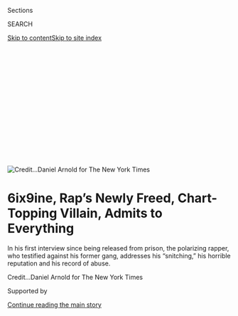 <div id="app">

<div>

<div>

<div>

<div class="NYTAppHideMasthead css-ikk3s8 e1suatyy0">

<div class="section css-133zg39 e1suatyy2">

<div class="css-eph4ug er09x8g0">

<div class="css-6n7j50">

</div>

<span class="css-1dv1kvn">Sections</span>

<div class="css-10488qs">

<span class="css-1dv1kvn">SEARCH</span>

</div>

[Skip to content](#site-content)[Skip to site
index](#site-index)

</div>

<div class="css-10698na e1huz5gh0">

</div>

</div>

</div>

</div>

<div data-aria-hidden="false">

<div id="site-content" data-role="main">

<div>

<div class="css-1aor85t" style="opacity:0.000000001;z-index:-1;visibility:hidden">

<div class="css-1hqnpie">

<div class="css-epjblv">

<span class="css-17xtcya">[Music](/section/arts/music)</span><span class="css-x15j1o">|</span><span class="css-fwqvlz">6ix9ine,
Rap’s Newly Freed, Chart-Topping Villain, Admits to
Everything</span>

</div>

<div class="css-k008qs">

<div class="css-1iwv8en">

<span class="css-18z7m18"></span>

<div>

</div>

</div>

<span class="css-1n6z4y">https://nyti.ms/2EV3ySu</span>

<div class="css-1705lsu">

<div class="css-4xjgmj">

<div class="css-4skfbu" data-role="toolbar" data-aria-label="Social Media Share buttons, Save button, and Comments Panel with current comment count" data-testid="share-tools">

  - 
  - 
  - 
  - 
    
    <div class="css-6n7j50">
    
    </div>

  - 
  - 

</div>

</div>

</div>

</div>

</div>

</div>

<div class="css-11qgg8s">

</div>

<div id="fullBleedHeaderContent">

<div class="css-9fsmc8">

![<span class="css-cnj6d5 e1z0qqy90" itemprop="copyrightHolder"><span class="css-1ly73wi e1tej78p0">Credit...</span><span><span>Daniel
Arnold for The New York
Times</span></span></span>](https://static01.graylady3jvrrxbe.onion/images/2020/09/02/arts/02music-interview1/merlin_176396679_d303fcc9-d50f-42bf-9ede-8b510af83175-articleLarge.jpg?quality=75&auto=webp&disable=upscale)

</div>

<div class="css-1aqq9tq">

<div class="css-1vkm6nb ehdk2mb0">

# 6ix9ine, Rap’s Newly Freed, Chart-Topping Villain, Admits to Everything

</div>

In his first interview since being released from prison, the polarizing
rapper, who testified against his former gang, addresses his
“snitching,” his horrible reputation and his record of
abuse.

</div>

<div class="css-nwzfg5 e1gnum310">

<span class="css-1f9pvn2 music"></span><span class="css-cnj6d5 e1z0qqy90" itemprop="copyrightHolder"><span class="css-1ly73wi e1tej78p0">Credit...</span><span><span>Daniel
Arnold for The New York Times</span></span></span>

</div>

<div id="sponsor-wrapper" class="css-1hyfx7x">

<div id="sponsor-slug" class="css-19vbshk">

Supported by

</div>

[Continue reading the main
story](#after-sponsor)

<div id="sponsor" class="ad sponsor-wrapper" style="text-align:center;height:100%;display:block">

</div>

<div id="after-sponsor">

</div>

</div>

<div class="css-1wx1auc e1gnum311">

<div class="css-18e8msd">

<div class="css-vp77d3 epjyd6m0">

<div class="css-hus3qt ey68jwv0" data-aria-hidden="true">

[![Joe
Coscarelli](https://static01.graylady3jvrrxbe.onion/images/2018/02/16/multimedia/author-joe-coscarelli/author-joe-coscarelli-thumbLarge.jpg
"Joe Coscarelli")](https://www.nytimes3xbfgragh.onion/by/joe-coscarelli)

</div>

<div class="css-1baulvz">

By [<span class="css-1baulvz last-byline" itemprop="name">Joe
Coscarelli</span>](https://www.nytimes3xbfgragh.onion/by/joe-coscarelli)

</div>

</div>

  - Sept. 2,
    2020

  - 
    
    <div class="css-4xjgmj">
    
    <div class="css-d8bdto" data-role="toolbar" data-aria-label="Social Media Share buttons, Save button, and Comments Panel with current comment count" data-testid="share-tools">
    
      - 
      - 
      - 
      - 
        
        <div class="css-6n7j50">
        
        </div>
    
      - 
      - 
    
    </div>
    
    </div>

</div>

</div>

</div>

<div class="section meteredContent css-1r7ky0e" name="articleBody" itemprop="articleBody">

<div class="css-1fanzo5 StoryBodyCompanionColumn">

<div class="css-53u6y8">

The rapper and internet troll
[6ix9ine](https://www.nytimes3xbfgragh.onion/2018/11/29/nyregion/tekashi6ix9ine-jail-treyway.html),
one of the most polarizing figures in popular culture today, is by turns
grating, defiant, relentless, hostile and savvy, a self-proclaimed car
crash, a rat and an admitted domestic abuser. At 24, he is also
inarguably compelling to many, having landed two Top 5 hits — including
[“Trollz”](https://www.youtube.com/watch?v=oNg3M9IJJlY) with Nicki
Minaj, his first No. 1 — and racked up more than one billion new YouTube
views in less than four months, since his early release from federal
prison this spring.

6ix9ine, born Daniel Hernandez and also known as Tekashi69, was not
supposed to come back like this. In February of last year, he [pleaded
guilty](https://www.nytimes3xbfgragh.onion/2019/02/01/nyregion/tekashi-69-pleads-guilty.html)
to firearms and racketeering charges stemming from his role in the Nine
Trey Gangsta Bloods, a violent, drug-trafficking Brooklyn gang, and
agreed to cooperate with prosecutors, delivering what the judge in the
case called “game-changing” testimony against his former associates.

The legal maneuvering probably [saved him decades behind
bars](https://www.nytimes3xbfgragh.onion/2019/12/18/nyregion/tekashi-69-sentenced.html)
— he was sentenced to two years, including the 13 months he’d already
served — but it also put his life and rap career in jeopardy,
undermining the exaggerated gangster persona he had so carefully
cultivated and leaving him labeled a poser and a snitch. (Days before
his arrest, 6ix9ine had split publicly from the gang, claiming that its
members had orchestrated his kidnapping, stolen money from him and
more.)

6ix9ine, a rainbow-haired, suggestively tattooed attention addict, was
already controversial — an endless source of Instagram beefs that often
devolved into real-world violence, and a convicted sex criminal, having
pleaded guilty as a teenager to the use of a child in a sexual
performance. Then he repeatedly doubled down on his villain status. His
new album is called “TattleTales,” out Friday via the independent
distributor Create Music Group, though 6ix9ine remains connected to his
first label, [10K
Projects](https://variety.com/2019/music/features/elliot-grainge-10k-projects-tekashi-6ix9ine-trippie-redd-1203423051/).
But the rapper has also re-entered the world at a moment of
life-or-death upheaval for many — from the coronavirus to the Black
Lives Matter protests — leading some to wonder how long it will be
before his antics fully curdle, if they haven’t already.

</div>

</div>

<div class="css-1fanzo5 StoryBodyCompanionColumn">

<div class="css-53u6y8">

On a recent Sunday, animated by a large light-and-sweet McDonald’s
coffee, 6ix9ine sat down for his first post-prison interview at a
Manhattan hotel to answer for everything. Alternating between remorse
and what-about-isms, he could be forthcoming and straightforward, but
also slippery, refusing any suggestion that he might tone down [the
chaos](https://www.nytimes3xbfgragh.onion/2020/05/20/arts/music/6ix9ine-chaos-internet.html).

“How would you feel if I go out there on the ledge and jump off that
building and kill myself?” 6ix9ine asked. “That’s what society wants me
to do.” Instead, he planned to “just keep dominating,” he said.

These are edited excerpts from the conversation.

**Take me back to your decision to testify. Your lawyer gets a call,
says your life is in danger after speaking out against Nine Trey
members. What happens next?**

We go to meet with the feds. They say, listen, do you know anybody
that’s looking to harm you? Because at this point I’m not cooperating.
There’s been a split, and they know it because they hear all the
wiretaps. So Friday morning, I do the interview at [the Breakfast
Club](https://www.youtube.com/watch?v=RQ8NoQTT1fQ). I know the feds are
monitoring me, making sure no one comes to hurt me, but I don’t know why
at this point — I’m pretty scared. I’m tired. On Sunday, I went
downstairs and I said, “I need to speak to your boss.” I’m ready to
snitch now. The very next morning, they said, you know what, if
something happens to this kid, somebody kills him, it’s on us. They
[took everybody
down](https://www.nytimes3xbfgragh.onion/2018/11/19/nyregion/tekashi-6ix9ine-arrested-racketeering.html),
knowing in the back of their head, this kid is about to let the whistle
blow. The very next morning, I was in their office.

</div>

</div>

<div class="css-79elbk" data-testid="photoviewer-wrapper">

<div class="css-z3e15g" data-testid="photoviewer-wrapper-hidden">

</div>

<div class="css-1a48zt4 ehw59r15" data-testid="photoviewer-children">

![<span class="css-16f3y1r e13ogyst0" data-aria-hidden="true">After
testifying against his former gang mates in the Nine Trey Gangsta
Bloods, 6ix9ine was sentenced to two years, including the 13 months he’d
already
served.</span><span class="css-cnj6d5 e1z0qqy90" itemprop="copyrightHolder"><span class="css-1ly73wi e1tej78p0">Credit...</span><span>Jefferson
Siegel for The New York
Times</span></span>](https://static01.graylady3jvrrxbe.onion/images/2020/09/03/arts/02music-interview-court/merlin_145892340_8322fe5e-85ce-4714-89da-70c0f65f6e53-articleLarge.jpg?quality=75&auto=webp&disable=upscale)

</div>

</div>

<div class="css-1fanzo5 StoryBodyCompanionColumn">

<div class="css-53u6y8">

**When you made that decision, what were your main concerns — your
safety, your reputation, your career?**

</div>

</div>

<div class="css-1fanzo5 StoryBodyCompanionColumn">

<div class="css-53u6y8">

Everything. I really want this to hit home: When I was kidnapped, was I
a victim? Did I cooperate? No. When they were stealing money from shows,
did I cooperate? No. Did I have many chances to tell the police what I
saw? Yes. I was following a street code that was upheld by me and that I
thought was real. Before I broke the street code, how many times was it
broken to me? “It’s all about honor, loyalty.” Well, let’s talk about if
sleeping with somebody’s girl is honor, kidnapping somebody is honor,
stealing hundreds of thousands of dollars from them is honor, trying to
kill them is honor. “Snitching’s not street\!” But street is taking
advantage of one of your homies?

**Do you regret getting involved with Nine Trey?**

No. I knew what I was doing with Nine Trey. I knew what I was getting
into.

**You were going to provide them money, they were going to provide you
——**

Credibility. I just didn’t know the betrayal. These are guys that I woke
up next to every day.

**Do you think you could have gotten to where you are today without the
gang image?**

No. I was killing the European market. But when you’re a kid from New
York, you don’t want to be the kid that is only being played in
Slovakia. I want to go outside in New York and hear my music. I want to
go to the club and hear my music blasting through those speakers. What’s
the point of doing something and you’re not the best at doing it in your
hometown? You ever seen [“Ricky
Bobby”](https://www.imdb.com/title/tt0415306/)? “If you ain’t first,
you’re last.” That’s how I treat
life.

</div>

</div>

<div class="css-79elbk" data-testid="photoviewer-wrapper">

<div class="css-z3e15g" data-testid="photoviewer-wrapper-hidden">

</div>

<div class="css-1a48zt4 ehw59r15" data-testid="photoviewer-children">

<div class="css-1xdhyk6 erfvjey0">

<span class="css-1ly73wi e1tej78p0">Image</span>

<div class="css-zjzyr8">

<div data-testid="lazyimage-container" style="height:258.4222222222222px">

</div>

</div>

</div>

<span class="css-16f3y1r e13ogyst0" data-aria-hidden="true">“I don’t
wake up every day and think, ‘Does this person like me?’” 6ix9ine said.
“Instead I say, ‘How can this person hate me even
more?’”</span><span class="css-cnj6d5 e1z0qqy90" itemprop="copyrightHolder"><span class="css-1ly73wi e1tej78p0">Credit...</span><span>Daniel
Arnold for The New York Times</span></span>

</div>

</div>

<div class="css-1fanzo5 StoryBodyCompanionColumn">

<div class="css-53u6y8">

**In 2015, before fame, you pleaded guilty to use of a child in a sexual
performance. You were seen in videos miming graphic acts and touching a
13-year-old while she performed sex acts on other men.**

Yes, I was making Instagram videos, a whole bunch of content.

**Do you feel like you’ve atoned for that? \[In 2018, before his gang
arrest, 6ix9ine was**
**[sentenced](https://www.nytimes3xbfgragh.onion/2018/10/26/arts/tekashi-6ix9ine-sentencing-probation.html)**
**to four years of probation and 1,000 hours of community service as
part of a plea agreement in that case.\]**

Of course. No other celebrity gives back as much as Daniel Hernandez.

**So you think money is the way to pay your debt to society for
something like that?**

No. I’m a true inspiration to the kids, not only with money, but showing
— I used to clean tables, dishwash, deliver food 12 hours a day for like
three years. I’m you, but I made myself into something. Going back to
the 13-year-old girl — I was 18 at the time. Am I this 40-year-old
Jeffrey Epstein-type?

**But if somebody said to you, “I can never forgive you for what you did
to that child,” would you understand?**

Yeah, I would say God bless. I don’t wake up every day and think, “Does
this person like me?” Instead I say, “How can this person hate me even
more?” Because someone who doesn’t like me is not comfortable in their
own skin.

</div>

</div>

<div class="css-1fanzo5 StoryBodyCompanionColumn">

<div class="css-53u6y8">

I admit to all my wrongs, right? I pleaded guilty to \[using\] a child
in a sexual performance, and then I took responsibility for that. I
pleaded guilty to racketeering for 47 years, I took responsibility for
that. I will have to pay that for the rest of my life, looking over my
shoulder, right? Guaranteed. What society is trying to do is have me
crawl into a corner and say, you know what, I hate myself. I will never
hate myself. I love everything I’ve been through and I will never take
it back. I will never, ever, ever, ever, ever, ever, ever regret the
lessons I learned in life, because they made me into an animal, made me
into a beast. I can go through anything.

The thing with a 13-year-old girl, I was at the wrong place at the wrong
time. The justice system makes you feel so guilty for something and they
beat it into your head. “You’re not taking responsibility for it\!” And
the whole time, you’re telling the honest truth. Listen, I went to this
place, and these guys brought this underage girl. I’m filming it,
uploading it for the masses to see. If you committed a murder, would you
upload that Instagram? I uploaded it to social media for the world to
see\! You’re thinking there’s no crime being committed. When the cops
came to get me, I said, what happened? I turned myself in.

**How did you feel when you found out she was 13?**

That tore me apart. My whole life felt like it was coming crashing down.
I’m in the interrogation room like, what did I do? “Damn, my life is
over.”

**Do you understand the view that you don’t need to be a public figure,
that you don’t deserve to be famous, based on your real-world actions
with real human victims?**

No, I don’t. Tupac Shakur was convicted of rape. \[In 1994, Shakur was
[convicted of felony sex
abuse](https://www.nytimes3xbfgragh.onion/1994/12/02/nyregion/wounded-rapper-gets-mixed-verdict-in-sex-abuse-case.html).\]
Is Tupac Shakur loved or hated? Loved\! What’s the difference between me
and Tupac Shakur? I never caught a rape charge — ever.

**He put art into the world in which he grappled with his demons, and
said, “I’ve done good, I’ve done bad, I want to be better.” He tried to
give back through his work.**

</div>

</div>

<div class="css-1fanzo5 StoryBodyCompanionColumn">

<div class="css-53u6y8">

And what am I doing?

**You feel like the art you’re making is adding to the world?**

Of course.

**Maybe it’s fun, it’s turn-up music, but it’s not introspective.**

This is one of his biggest songs. \[Plays “Troublesome ’96” by Tupac
from his iPhone\] What’s the difference between that and
[“Billy”](https://www.youtube.com/watch?v=LJjsm6CVsG8)? “A born
leader, never leave the crib without my heater\!” You’re telling me he
gave back through his art? You’re lying to me.

**He’s a multifaceted artist. You only have one kind of record.**

I got to feed what, in 2020, is relevant. I got to feed the masses.
There’s no difference between me and Tupac Shakur.

**Now that you’re free, there’s the ever-present threat of retaliation.
Why not just go live quietly on the beach somewhere?**

I fell in love with the life. I fell in love with the fact that I
inspire people. When kids see me, they go
crazy.

</div>

</div>

<div class="css-79elbk" data-testid="photoviewer-wrapper">

<div class="css-z3e15g" data-testid="photoviewer-wrapper-hidden">

</div>

<div class="css-1a48zt4 ehw59r15" data-testid="photoviewer-children">

<div class="css-1xdhyk6 erfvjey0">

<span class="css-1ly73wi e1tej78p0">Image</span>

<div class="css-zjzyr8">

<div data-testid="lazyimage-container" style="height:257.77777777777777px">

</div>

</div>

</div>

<span class="css-16f3y1r e13ogyst0" data-aria-hidden="true">6ix9ine
crowd surfing at the Made in America Festival in September 2018. His
debut album was released two months
later.</span><span class="css-cnj6d5 e1z0qqy90" itemprop="copyrightHolder"><span class="css-1ly73wi e1tej78p0">Credit...</span><span>Arik
McArthur/FilmMagic, via Getty Images</span></span>

</div>

</div>

<div class="css-1fanzo5 StoryBodyCompanionColumn">

<div class="css-53u6y8">

**Are you addicted to that attention?**

Oh, of course. I love it. I grew up being a nobody. Genuinely, as a kid,
I felt like I was just walking invisibly. I never want to feel that way.
My goal is to feed me and mine.

**Do you love making music or is it just a vehicle to fame and money?**

I love music.

**Why not try to be more thoughtful in your music, given what you’ve
gone through? Do you think the masses just want ignorance?**

When somebody’s in the gym and they want to listen to 6ix9ine, why do
they listen to 6ix9ine? To turn up\! When you’re with your girl and you
wanna listen to R\&B, do you put on Chief Keef? People hate me because
I’m the most straightforward: *I’ll knock you down*. I’m a genius at
what I do. When you want to listen to R\&B, you go to Usher. When you
want to listen to hip-hop, you go to Nas. When you want to listen to
rock, you go to AC/DC. When you listen to 6ix9ine, you don’t want to
hear, “*My mama was crying …*” I can go there, but my fans don’t want
that. You don’t go to McDonald’s and get filet mignon.

**How worried are you on a day-to-day basis about your safety now?**

Without security? A lot. With security? Nah.

**What’s your security team like? How big?**

Amazing. It varies, like, eight, 12, 22.

**How much are you spending?**

A lot. Like, a lot.

**Was there ever a time when you considered** **[going into witness
protection](https://www.nytimes3xbfgragh.onion/2019/09/22/nyregion/tekashi-69-trial-testimony.html)?**

\[Expletive\] no. They were like, “Yeah, it wouldn’t work anyway because
your face tattoos. You’re too noticeable.”

</div>

</div>

<div>

</div>

<div class="css-1fanzo5 StoryBodyCompanionColumn">

<div class="css-53u6y8">

**What was your biggest worry about testifying?**

This probably sounds sick, but I didn’t have a worry, because I wanted
to testify. That’s sick, right? But I wanted to tell my truth.

**Are you scared of dying?**

\[Expletive\] yeah. Are you scared of dying?

**You’re probably closer to it than I am.**

Yeah, duh\! At this point, it’s a lifestyle. I worry about it, but I’m
not scared of it. The streets is a myth. Right now, if I left this
interview and took the train by myself to Bed-Stuy, I wouldn’t come
back. If you took a trip to an island full of cannibals, are you coming
back? But you don’t put yourself in stupid situations.

**Sara Molina, the mother of your child, says you** **[abused her
physically](https://www.thedailybeast.com/tekashi69s-ex-girlfriend-sara-molina-i-gave-him-my-heart-he-gave-me-beatings)**
**for years.**

We did have physical fights. I admitted to all that.

**Right, in your cooperation agreement you confessed to domestic
violence from 2011 to 2018. Do you think it’s OK to put your hands on a
woman?**

</div>

</div>

<div class="css-1fanzo5 StoryBodyCompanionColumn">

<div class="css-53u6y8">

No, no, \[expletive\] no.

**Does it hurt to know that your daughter is going to grow up to know
that?**

It will suck. My daughter’s not dumb. She’ll see everything on the
internet. There’s a lot of things that we’ll have to explain to her. Me
and Sara spoke. I’ve been visiting my daughter, I’ve been giving my
daughter money. I admitted my truth. It’s the worst thing ever. But I’m
not going to sit there and lie to you. I’m telling you, I did it. I
admit to it, and I apologize. I don’t owe the world an apology, the
person I owe an apology to is Sara Molina. She got that apology. That’s
where it matters. \[Molina declined to
comment.\]

</div>

</div>

<div class="css-79elbk" data-testid="photoviewer-wrapper">

<div class="css-z3e15g" data-testid="photoviewer-wrapper-hidden">

</div>

<div class="css-1a48zt4 ehw59r15" data-testid="photoviewer-children">

<div class="css-1xdhyk6 erfvjey0">

<span class="css-1ly73wi e1tej78p0">Image</span>

<div class="css-zjzyr8">

<div data-testid="lazyimage-container" style="height:258.4222222222222px">

</div>

</div>

</div>

<span class="css-cnj6d5 e1z0qqy90" itemprop="copyrightHolder"><span class="css-1ly73wi e1tej78p0">Credit...</span><span>Daniel
Arnold for The New York Times</span></span>

</div>

</div>

<div class="css-1fanzo5 StoryBodyCompanionColumn">

<div class="css-53u6y8">

**Do you think you’ve been boycotted by the industry?**

I feel like it’s a fear, because remember, everybody has to abide by a
street code, right? But the industry is not street.

**So why do you think nobody is promoting your stuff?**

I feel like the executives think they’re Nine Trey gangsters. These
executives feel like they owe something to the streets. It’s the most
stupidest thing in the world.

**Where do you stand on the recent wave of protests against racial
discrimination and police brutality?**

I feel like I got no say. It’s like, “Shut up, just make us laugh.” I’m
not an activist. People do that for the cameras.

</div>

</div>

<div class="css-1fanzo5 StoryBodyCompanionColumn">

<div class="css-53u6y8">

**Has any of it made you rethink your use of the N-word as a non-Black
person?**

No. Nobody’s going to make me stop saying \[expletive\]. I grew up in
Bushwick, Brooklyn. All my friends are Black. Who’s going to stop me? If
I felt it was wrong, I would stop, but it’s not wrong, my \[expletive\].

**A lot of people compare you to President Trump in your ability to
troll your way to the top. Do you see similarities there?**

I don’t think Trump trolls. I think Trump is genuinely Trump. I get
compared to Trump every day. But I love Mexican people. I don’t think
we’re the same.

**Have you ever voted?**

Can felons vote?

**In New York** **[some
can](https://www.nytimes3xbfgragh.onion/2018/04/21/us/felony-voting-rights-law.html).**

\[*Mouths quietly*\] I would vote for Trump. \[*Laughs*\]

**You’ve seen some success since you were released, but those songs
peaked big and quickly disappeared, making it seem like you’re more of a
spectacle than anything. Why isn’t your music sticking around?**

Because everything is paid into radio. How does a song get on radio?
Cash. Is that song really hot or is it the money being put into that
record to promote it? When you call a [Carl
Chery](https://www.billboard.com/articles/columns/hip-hop/9374691/spotify-carl-chery-rapcaviar-anniversary)
\[of Spotify\] or a [Larry
Jackson](https://www.nytimes3xbfgragh.onion/2016/12/22/arts/music/apple-music-platform-promoter-both.html)
\[of Apple Music\] and say, do me a favor, can we get on the playlist
Rap Caviar, New Music Friday, is that really your record that’s hot or
your label pulling
strings?

</div>

</div>

<div class="css-79elbk" data-testid="photoviewer-wrapper">

<div class="css-z3e15g" data-testid="photoviewer-wrapper-hidden">

</div>

<div class="css-1a48zt4 ehw59r15" data-testid="photoviewer-children">

<div class="css-1xdhyk6 erfvjey0">

<span class="css-1ly73wi e1tej78p0">Image</span>

<div class="css-zjzyr8">

<div data-testid="lazyimage-container" style="height:258.4222222222222px">

</div>

</div>

</div>

<span class="css-16f3y1r e13ogyst0" data-aria-hidden="true">6ix9ine said
he travels with a security detail of varying size: “eight, 12,
22.”</span><span class="css-cnj6d5 e1z0qqy90" itemprop="copyrightHolder"><span class="css-1ly73wi e1tej78p0">Credit...</span><span>Daniel
Arnold for The New York Times</span></span>

</div>

</div>

<div class="css-1fanzo5 StoryBodyCompanionColumn">

<div class="css-53u6y8">

**“Trollz” is also just not that good compared to “Gummo,” “Kooda.”**

“Trollz” is a No. 1 record. Why is “Gummo” and “Kooda” not? ’Cause
money\!

**So how do you get around that?**

We have to fix those relationships. And money has to be spent.

**What do you say to people who say you’re inflating your streams,
whether it’s through bots or pre-roll ads or dirty marketing tactics?**

I’ll say the same thing I said to Billboard: *Who doesn’t?* Everybody
inflates their numbers. *Ev-er-y-bod-y*.

**What does your mother think about the life you chose?**

Loves it. My mom would rather not scrub people’s floors and bathrooms
until she’s dead, so I think she’s accepted my decisions.

**If this all went away tomorrow — poof, social media doesn’t exist —
what would you do?**

I would jump off that ledge. \[*Laughs*\]

</div>

</div>

<div class="css-1fanzo5 StoryBodyCompanionColumn">

<div class="css-53u6y8">

**So what’s the strategy now?**

I’m already at the top, now just keep making music and keep dominating.

**But you’ve got to evolve. What’s next?**

Just keep dominating.

**Do you think you can win people back, or has everybody already made up
their mind about you?**

They already made up their mind. The people who didn’t like me before
are the same people who don’t like me now, they just have an excuse.

**Can you change anyone’s mind?**

Why would I want to? It’s made me millions of dollars. I’m stupid, but
I’m not dumb. What if I change, and I don’t make no more money? Keep
hating me, because you’re going to keep tuning in.

</div>

</div>

<div>

</div>

</div>

<div>

</div>

<div>

</div>

<div>

</div>

<div>

<div id="bottom-wrapper" class="css-1ede5it">

<div id="bottom-slug" class="css-l9onyx">

Advertisement

</div>

[Continue reading the main
story](#after-bottom)

<div id="bottom" class="ad bottom-wrapper" style="text-align:center;height:100%;display:block;min-height:90px">

</div>

<div id="after-bottom">

</div>

</div>

</div>

</div>

</div>

## Site Index

<div>

</div>

## Site Information Navigation

  - [© <span>2020</span> <span>The New York Times
    Company</span>](https://help.nytimes3xbfgragh.onion/hc/en-us/articles/115014792127-Copyright-notice)

<!-- end list -->

  - [NYTCo](https://www.nytco.com/)
  - [Contact
    Us](https://help.nytimes3xbfgragh.onion/hc/en-us/articles/115015385887-Contact-Us)
  - [Work with us](https://www.nytco.com/careers/)
  - [Advertise](https://nytmediakit.com/)
  - [T Brand Studio](http://www.tbrandstudio.com/)
  - [Your Ad
    Choices](https://www.nytimes3xbfgragh.onion/privacy/cookie-policy#how-do-i-manage-trackers)
  - [Privacy](https://www.nytimes3xbfgragh.onion/privacy)
  - [Terms of
    Service](https://help.nytimes3xbfgragh.onion/hc/en-us/articles/115014893428-Terms-of-service)
  - [Terms of
    Sale](https://help.nytimes3xbfgragh.onion/hc/en-us/articles/115014893968-Terms-of-sale)
  - [Site
    Map](https://spiderbites.nytimes3xbfgragh.onion)
  - [Help](https://help.nytimes3xbfgragh.onion/hc/en-us)
  - [Subscriptions](https://www.nytimes3xbfgragh.onion/subscription?campaignId=37WXW)

</div>

</div>

</div>

</div>
